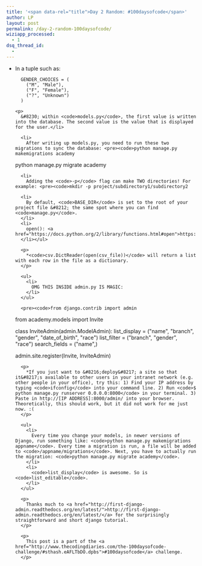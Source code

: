 ```yaml
---
title: '<span data-rel="title">Day 2 Random: #100daysofcode</span>'
author: LP
layout: post
permalink: /day-2-random-100daysofcode/
wiziapp_processed:
  - 1
dsq_thread_id:
  - 
---
```


<ul>
  <li>
    In a tuple such as: <pre><code>  GENDER_CHOICES = (
    ("M", "Male"),
    ("F", "Female"),
    ("?", "Unknown")
  )
</code></pre>
    
    <p>
      &#8230; within <code>models.py</code>, the first value is written into the database. The second value is the value that is displayed for the user.</li> 
      
      <li>
        After writing up models.py, you need to run these two migrations to sync the database: <pre><code>python manage.py makemigrations academy
python manage.py migrate academy
</code></pre>
      </li>
      
      <li>
        Adding the <code>-p</code> flag can make TWO directories! For example: <pre><code>mkdir -p project/subdirectory1/subdirectory2
</code></pre>
      </li>
      
      <li>
        By default, <code>BASE_DIR</code> is set to the root of your project file &#8212; the same spot where you can find <code>manage.py</code>.
      </li>
      <li>
        open(): <a href="https://docs.python.org/2/library/functions.html#open">https://docs.python.org/2/library/functions.html#open</a>
      </li></ul> 
      
      <p>
        *<code>csv.DictReader(open(csv_file))</code> will return a list with each row in the file as a dictionary.
      </p>
      
      <ul>
        <li>
          OMG THIS INSIDE admin.py IS MAGIC:
        </li>
      </ul>
      
      <pre><code>from django.contrib import admin
from academy.models import Invite

class InviteAdmin(admin.ModelAdmin):
    list_display = ("name", "branch", "gender", "date_of_birth", "race")
    list_filter = ("branch", "gender", "race")
    search_fields = ("name",)

admin.site.register(Invite, InviteAdmin)
</code></pre>
      
      <p>
        *If you just want to &#8216;deploy&#8217; a site so that it&#8217;s available to other users in your intranet network (e.g. other people in your office), try this: 1) Find your IP address by typing <code>ifconfig</code> into your command line. 2) Run <code>$ python manage.py runserver 0.0.0.0:8000</code> in your terminal. 3) Paste in http://[IP ADDRESS]:8000/admin/ into your browser. Theoretically, this should work, but it did not work for me just now. :(
      </p>
      
      <ul>
        <li>
          Every time you change your models, in newer versions of Django, run something like: <code>python manage.py makemigrations appname</code>. Every time a migration is run, a file will be added to <code>/appname/migrations</code>. Next, you have to actually run the migration: <code>python manage.py migrate academy</code>.
        </li>
        <li>
          <code>list_display</code> is awesome. So is <code>list_editable</code>.
        </li>
      </ul>
      
      <p>
        Thanks much to <a href="http://first-django-admin.readthedocs.org/en/latest/">http://first-django-admin.readthedocs.org/en/latest/</a> for the surprisingly straightforward and short django tutorial.
      </p>
      
      <p>
        This post is a part of the <a href="http://www.thecodingdiaries.com/the-100daysofcode-challenge/#sthash.eAFLTbDO.dpbs">#100daysofcode</a> challenge.
      </p>